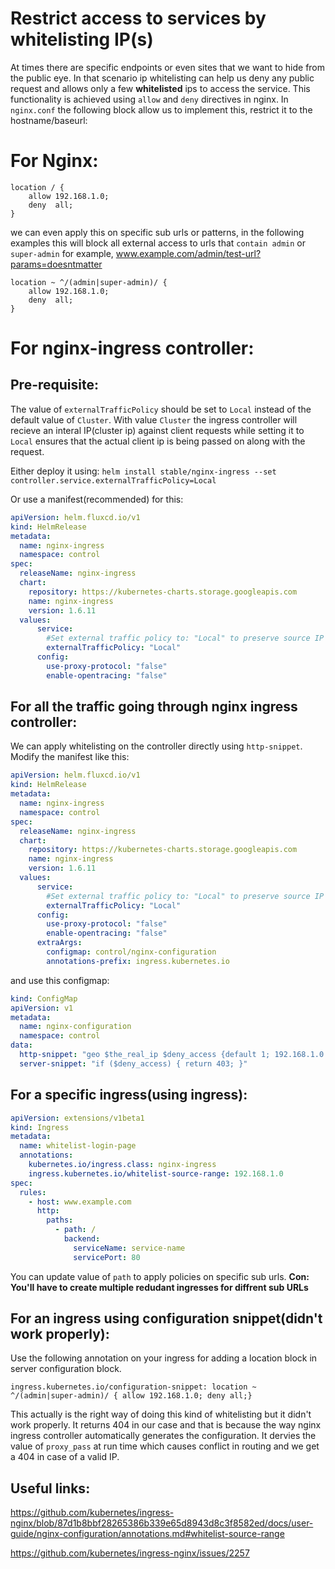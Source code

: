 # Restrict access to services by whitelisting IP(s)

At times there are specific endpoints or even sites that we want to hide from the public eye. In that scenario ip whitelisting
can help us deny any public request and allows only a few **whitelisted** ips to access the service.
This functionality is achieved using `allow` and `deny` directives in nginx. In `nginx.conf` the following block allow us to 
implement this, restrict it to the hostname/baseurl: 

# For Nginx:

```
location / {
    allow 192.168.1.0;
    deny  all;
}
```

we can even apply this on specific sub urls or patterns, in the following examples this will block all external access to urls
that `contain admin` or `super-admin` for example, www.example.com/admin/test-url?params=doesntmatter

```
location ~ ^/(admin|super-admin)/ {
    allow 192.168.1.0;
    deny  all;
}
```


# For nginx-ingress controller: 

## Pre-requisite:

The value of `externalTrafficPolicy` should be set to `Local` instead of the default value of `Cluster`. With value `Cluster`
the ingress controller will recieve an interal IP(cluster ip) against client requests while setting it to `Local` ensures
that the actual client ip is being passed on along with the request.

Either deploy it using:
`helm install stable/nginx-ingress --set controller.service.externalTrafficPolicy=Local`

Or use a manifest(recommended) for this:

```yaml
apiVersion: helm.fluxcd.io/v1
kind: HelmRelease
metadata:
  name: nginx-ingress
  namespace: control
spec:
  releaseName: nginx-ingress
  chart:
    repository: https://kubernetes-charts.storage.googleapis.com 
    name: nginx-ingress
    version: 1.6.11
  values:
      service:
        #Set external traffic policy to: "Local" to preserve source IP on providers supporting it
        externalTrafficPolicy: "Local"
      config:
        use-proxy-protocol: "false"
        enable-opentracing: "false"
```

## For all the traffic going through nginx ingress controller:

We can apply whitelisting on the controller directly using `http-snippet`. Modify the manifest like this:

```yaml
apiVersion: helm.fluxcd.io/v1
kind: HelmRelease
metadata:
  name: nginx-ingress
  namespace: control
spec:
  releaseName: nginx-ingress
  chart:
    repository: https://kubernetes-charts.storage.googleapis.com 
    name: nginx-ingress
    version: 1.6.11
  values:
      service:
        #Set external traffic policy to: "Local" to preserve source IP on providers supporting it
        externalTrafficPolicy: "Local"
      config:
        use-proxy-protocol: "false"
        enable-opentracing: "false"
      extraArgs:
        configmap: control/nginx-configuration
        annotations-prefix: ingress.kubernetes.io
```

and use this configmap:

```yaml
kind: ConfigMap
apiVersion: v1
metadata:
  name: nginx-configuration
  namespace: control
data:
  http-snippet: "geo $the_real_ip $deny_access {default 1; 192.168.1.0 0;}"
  server-snippet: "if ($deny_access) { return 403; }"
```

## For a specific ingress(using ingress):

```yaml
apiVersion: extensions/v1beta1
kind: Ingress
metadata:
  name: whitelist-login-page
  annotations:
    kubernetes.io/ingress.class: nginx-ingress
    ingress.kubernetes.io/whitelist-source-range: 192.168.1.0
spec:
  rules:
    - host: www.example.com
      http:
        paths:
          - path: /
            backend:
              serviceName: service-name
              servicePort: 80
```

You can update value of `path` to apply policies on specific sub urls. 
**Con: You'll have to create multiple redudant ingresses for diffrent sub URLs**
 

## For an ingress using configuration snippet(didn't work properly):

Use the following annotation on your ingress for adding a location block in server configuration block.

`ingress.kubernetes.io/configuration-snippet: location ~ ^/(admin|super-admin)/ { allow 192.168.1.0; deny all;}`

This actually is the right way of doing this kind of whitelisting but it didn't work properly. It returns 404 in our case 
and that is because the way nginx ingress controller automatically generates the configuration. It dervies the value of 
`proxy_pass` at run time which causes conflict in routing and we get a 404 in case of a valid IP.



## Useful links:

https://github.com/kubernetes/ingress-nginx/blob/87d1b8bbf28265386b339e65d8943d8c3f8582ed/docs/user-guide/nginx-configuration/annotations.md#whitelist-source-range

https://github.com/kubernetes/ingress-nginx/issues/2257




